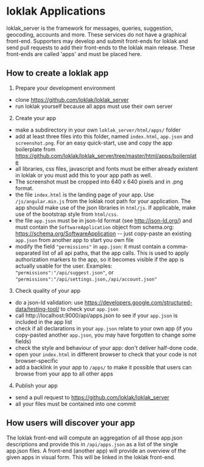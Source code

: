# loklak Applications

loklak_server is the framework for messages, queries, suggestion, geocoding, accounts and more.
These services do not have a graphical front-end. Supporters may develop and submit front-ends
for loklak and send pull requests to add their front-ends to the loklak main release.
These front-ends are called 'apps' and must be placed here.

## How to create a loklak app

1. Prepare your development environment
  - clone https://github.com/loklak/loklak_server
  - run loklak yourself because all apps must use their own server

2. Create your app
  - make a subdirectory in your own ```loklak_server/html/apps/``` folder
  - add at least three files into this folder, named ```index.html```, ```app.json``` and ```screenshot.png```.
    For an easy quick-start, use and copy the app boilerplate from
    https://github.com/loklak/loklak_server/tree/master/html/apps/boilerplate
  - all libraries, css files, javascript and fonts must be either already existent
    in loklak or you must add this to your app path as well. 
  - The screenshot must be cropped into 640 x 640 pixels and in .png format.
  - the file ```index.html``` is the landing page of your app.
    Use ```/js/angular.min.js``` from the loklak root path for your application.
    The app should make use of the json libraries in ```html/js```.
    If applicable, make use of the bootstrap style from ```html/css```.
  - the file ```app.json``` must be in json-ld format (see http://json-ld.org/)
    and must contain the ```SoftwareApplication``` object from schema.org:
    https://schema.org/SoftwareApplication -- just copy-paste an existing ```app.json``` from another app to start you own file
  - modify the field ```"permissions"``` in ```app.json```: it must contain a comma-separated list of all api paths,
    that the app calls. This is used to apply authorization markers to the app, so it becomes visible if the app
    is actually usable for the user. Examples:
    ```"permissions":"/api/suggest.json"```, or 
    ```"permissions":"/api/settings.json,/api/account.json"```

3. Check quality of your app
  - do a json-ld validation: use https://developers.google.com/structured-data/testing-tool/ to check your ```app.json```
  - call http://localhost:9000/api/apps.json to see if your ```app.json``` is included in the app list
  - check if all declarations in your ```app.json``` relate to your own app
    (if you copy-pasted another ```app.json```, you may have forgotten to change some fields)
  - check the style and behaviour of your app: don't deliver half-done code.
  - open your ```index.html``` in different browser to check that your code is not browser-specific
  - add a backlink in your app to ```/apps/``` to make it possible that users can browse from your app to all other apps

4. Publish your app
  - send a pull request to https://github.com/loklak/loklak_server
  - all your files must be contained into one commit

## How users will discover your app
The loklak front-end will compute an aggregation of all those app.json descriptions and
provide this in ```/api/apps.json``` as a list of the single app.json files.
A front-end (another app) will provide an overview of the given apps in visual form.
This will be linked in the loklak front-end.
